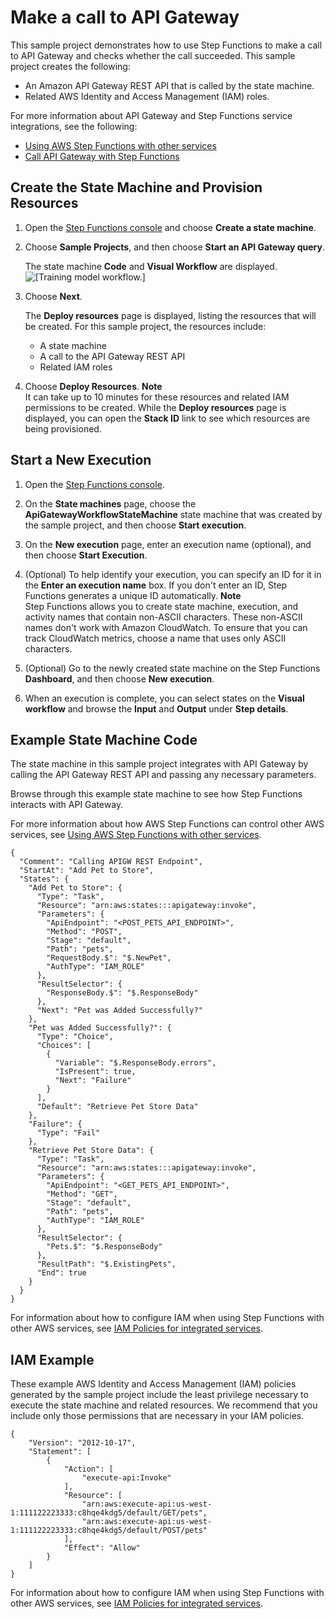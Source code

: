 # Make a call to API Gateway<a name="sample-apigateway-workflow"></a>

This sample project demonstrates how to use Step Functions to make a call to API Gateway and checks whether the call succeeded\. This sample project creates the following:
+ An Amazon API Gateway REST API that is called by the state machine\.
+ Related AWS Identity and Access Management \(IAM\) roles\.

For more information about API Gateway and Step Functions service integrations, see the following:
+ [Using AWS Step Functions with other services](concepts-service-integrations.md)
+ [Call API Gateway with Step Functions](connect-api-gateway.md)

## Create the State Machine and Provision Resources<a name="sample-apigateway-workflow-create"></a>

1. Open the [Step Functions console](https://console.aws.amazon.com/states/home?region=us-east-1#/) and choose **Create a state machine**\.

1. Choose **Sample Projects**, and then choose **Start an API Gateway query**\.

   The state machine **Code** and **Visual Workflow** are displayed\.  
![\[Training model workflow.\]](http://docs.aws.amazon.com/step-functions/latest/dg/images/sample-apigateway-workflow.png)

1. Choose **Next**\.

   The **Deploy resources** page is displayed, listing the resources that will be created\. For this sample project, the resources include:
   + A state machine
   + A call to the API Gateway REST API
   + Related IAM roles

1. Choose **Deploy Resources**\.
**Note**  
It can take up to 10 minutes for these resources and related IAM permissions to be created\. While the **Deploy resources** page is displayed, you can open the **Stack ID** link to see which resources are being provisioned\.

## Start a New Execution<a name="sample-apigateway-workflow-start-execution"></a>

1. Open the [Step Functions console](https://console.aws.amazon.com/states/home)\.

1. On the **State machines** page, choose the **ApiGatewayWorkflowStateMachine** state machine that was created by the sample project, and then choose **Start execution**\.

1. On the **New execution** page, enter an execution name \(optional\), and then choose **Start Execution**\.

1. \(Optional\) To help identify your execution, you can specify an ID for it in the **Enter an execution name** box\. If you don't enter an ID, Step Functions generates a unique ID automatically\.
**Note**  
Step Functions allows you to create state machine, execution, and activity names that contain non\-ASCII characters\. These non\-ASCII names don't work with Amazon CloudWatch\. To ensure that you can track CloudWatch metrics, choose a name that uses only ASCII characters\.

1. \(Optional\) Go to the newly created state machine on the Step Functions **Dashboard**, and then choose **New execution**\.

1. When an execution is complete, you can select states on the **Visual workflow** and browse the **Input** and **Output** under **Step details**\.

## Example State Machine Code<a name="sample-apigateway-workflow-code-examples"></a>

The state machine in this sample project integrates with API Gateway by calling the API Gateway REST API and passing any necessary parameters\.

Browse through this example state machine to see how Step Functions interacts with API Gateway\.

For more information about how AWS Step Functions can control other AWS services, see [Using AWS Step Functions with other services](concepts-service-integrations.md)\.

```
{
  "Comment": "Calling APIGW REST Endpoint",
  "StartAt": "Add Pet to Store",
  "States": {
    "Add Pet to Store": {
      "Type": "Task",
      "Resource": "arn:aws:states:::apigateway:invoke",
      "Parameters": {
        "ApiEndpoint": "<POST_PETS_API_ENDPOINT>",
        "Method": "POST",
        "Stage": "default",
        "Path": "pets",
        "RequestBody.$": "$.NewPet",
        "AuthType": "IAM_ROLE"
      },
      "ResultSelector": {
        "ResponseBody.$": "$.ResponseBody"
      },
      "Next": "Pet was Added Successfully?"
    },
    "Pet was Added Successfully?": {
      "Type": "Choice",
      "Choices": [
        {
          "Variable": "$.ResponseBody.errors",
          "IsPresent": true,
          "Next": "Failure"
        }
      ],
      "Default": "Retrieve Pet Store Data"
    },
    "Failure": {
      "Type": "Fail"
    },
    "Retrieve Pet Store Data": {
      "Type": "Task",
      "Resource": "arn:aws:states:::apigateway:invoke",
      "Parameters": {
        "ApiEndpoint": "<GET_PETS_API_ENDPOINT>",
        "Method": "GET",
        "Stage": "default",
        "Path": "pets",
        "AuthType": "IAM_ROLE"
      },
      "ResultSelector": {
        "Pets.$": "$.ResponseBody"
      },
      "ResultPath": "$.ExistingPets",
      "End": true
    }
  }
}
```

For information about how to configure IAM when using Step Functions with other AWS services, see [IAM Policies for integrated services](service-integration-iam-templates.md)\.

## IAM Example<a name="sample-apigateway-workflow-iam-example"></a>

These example AWS Identity and Access Management \(IAM\) policies generated by the sample project include the least privilege necessary to execute the state machine and related resources\. We recommend that you include only those permissions that are necessary in your IAM policies\. 

```
{
    "Version": "2012-10-17",
    "Statement": [
        {
            "Action": [
                "execute-api:Invoke"
            ],
            "Resource": [
                "arn:aws:execute-api:us-west-1:111122223333:c8hqe4kdg5/default/GET/pets",
                "arn:aws:execute-api:us-west-1:111122223333:c8hqe4kdg5/default/POST/pets"
            ],
            "Effect": "Allow"
        }
    ]
}
```

For information about how to configure IAM when using Step Functions with other AWS services, see [IAM Policies for integrated services](service-integration-iam-templates.md)\.